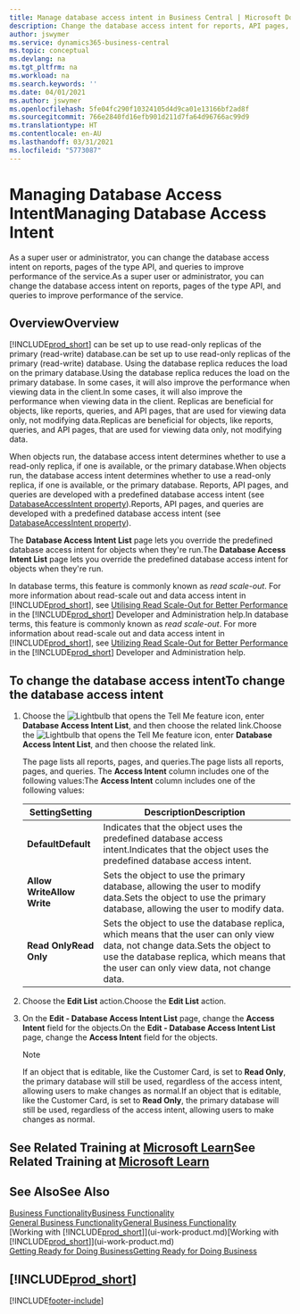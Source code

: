 ```yaml
---
title: Manage database access intent in Business Central | Microsoft Docs
description: Change the database access intent for reports, API pages, and queries.
author: jswymer
ms.service: dynamics365-business-central
ms.topic: conceptual
ms.devlang: na
ms.tgt_pltfrm: na
ms.workload: na
ms.search.keywords: ''
ms.date: 04/01/2021
ms.author: jswymer
ms.openlocfilehash: 5fe04fc290f10324105d4d9ca01e13166bf2ad8f
ms.sourcegitcommit: 766e2840fd16efb901d211d7fa64d96766ac99d9
ms.translationtype: HT
ms.contentlocale: en-AU
ms.lasthandoff: 03/31/2021
ms.locfileid: "5773087"
---
```

# <a name="managing-database-access-intent"></a><span data-ttu-id="1cb0f-103">Managing Database Access Intent</span><span class="sxs-lookup"><span data-stu-id="1cb0f-103">Managing Database Access Intent</span></span> 

<span data-ttu-id="1cb0f-104">As a super user or administrator, you can change the database access intent on reports, pages of the type API, and queries to improve performance of the service.</span><span class="sxs-lookup"><span data-stu-id="1cb0f-104">As a super user or administrator, you can change the database access intent on reports, pages of the type API, and queries to improve performance of the service.</span></span>

## <a name="overview"></a><span data-ttu-id="1cb0f-105">Overview</span><span class="sxs-lookup"><span data-stu-id="1cb0f-105">Overview</span></span>

[!INCLUDE[prod_short](includes/prod_short.md)] <span data-ttu-id="1cb0f-106">can be set up to use read-only replicas of the primary (read-write) database.</span><span class="sxs-lookup"><span data-stu-id="1cb0f-106">can be set up to use read-only replicas of the primary (read-write) database.</span></span> <span data-ttu-id="1cb0f-107">Using the database replica reduces the load on the primary database.</span><span class="sxs-lookup"><span data-stu-id="1cb0f-107">Using the database replica reduces the load on the primary database.</span></span> <span data-ttu-id="1cb0f-108">In some cases, it will also improve the performance when viewing data in the client.</span><span class="sxs-lookup"><span data-stu-id="1cb0f-108">In some cases, it will also improve the performance when viewing data in the client.</span></span> <span data-ttu-id="1cb0f-109">Replicas are beneficial for objects, like reports, queries, and API pages, that are used for viewing data only, not modifying data.</span><span class="sxs-lookup"><span data-stu-id="1cb0f-109">Replicas are beneficial for objects, like reports, queries, and API pages, that are used for viewing data only, not modifying data.</span></span>

<span data-ttu-id="1cb0f-110">When objects run, the database access intent determines whether to use a read-only replica, if one is available, or the primary database.</span><span class="sxs-lookup"><span data-stu-id="1cb0f-110">When objects run, the database access intent determines whether to use a read-only replica, if one is available, or the primary database.</span></span> <span data-ttu-id="1cb0f-111">Reports, API pages, and queries are developed with a predefined database access intent (see [DatabaseAccessIntent property](/dynamics365/business-central/dev-itpro/developer/properties/devenv-dataaccessintent-property)).</span><span class="sxs-lookup"><span data-stu-id="1cb0f-111">Reports, API pages, and queries are developed with a predefined database access intent (see [DatabaseAccessIntent property](/dynamics365/business-central/dev-itpro/developer/properties/devenv-dataaccessintent-property)).</span></span>

<span data-ttu-id="1cb0f-112">The **Database Access Intent List** page lets you override the predefined database access intent for objects when they're run.</span><span class="sxs-lookup"><span data-stu-id="1cb0f-112">The **Database Access Intent List** page lets you override the predefined database access intent for objects when they're run.</span></span>

<span data-ttu-id="1cb0f-113">In database terms, this feature is commonly known as *read scale-out*. For more information about read-scale out and data access intent in [!INCLUDE[prod_short](includes/prod_short.md)], see [Utilising Read Scale-Out for Better Performance](/dynamics365/business-central/dev-itpro/administration/database-read-scale-out-overview) in the [!INCLUDE[prod_short](includes/prod_short.md)] Developer and Administration help.</span><span class="sxs-lookup"><span data-stu-id="1cb0f-113">In database terms, this feature is commonly known as *read scale-out*. For more information about read-scale out and data access intent in [!INCLUDE[prod_short](includes/prod_short.md)], see [Utilizing Read Scale-Out for Better Performance](/dynamics365/business-central/dev-itpro/administration/database-read-scale-out-overview) in the [!INCLUDE[prod_short](includes/prod_short.md)] Developer and Administration help.</span></span>

## <a name="to-change-the-database-access-intent"></a><span data-ttu-id="1cb0f-114">To change the database access intent</span><span class="sxs-lookup"><span data-stu-id="1cb0f-114">To change the database access intent</span></span>

1. <span data-ttu-id="1cb0f-115">Choose the ![Lightbulb that opens the Tell Me feature](media/ui-search/search_small.png "Tell me what you want to do") icon, enter **Database Access Intent List**, and then choose the related link.</span><span class="sxs-lookup"><span data-stu-id="1cb0f-115">Choose the ![Lightbulb that opens the Tell Me feature](media/ui-search/search_small.png "Tell me what you want to do") icon, enter **Database Access Intent List**, and then choose the related link.</span></span>

    <span data-ttu-id="1cb0f-116">The page lists all reports, pages, and queries.</span><span class="sxs-lookup"><span data-stu-id="1cb0f-116">The page lists all reports, pages, and queries.</span></span> <span data-ttu-id="1cb0f-117">The **Access Intent** column includes one of the following values:</span><span class="sxs-lookup"><span data-stu-id="1cb0f-117">The **Access Intent** column includes one of the following values:</span></span>

    |<span data-ttu-id="1cb0f-118">**Setting**</span><span class="sxs-lookup"><span data-stu-id="1cb0f-118">**Setting**</span></span>|<span data-ttu-id="1cb0f-119">**Description**</span><span class="sxs-lookup"><span data-stu-id="1cb0f-119">**Description**</span></span>|  
    |------------|-------------|  
    |<span data-ttu-id="1cb0f-120">**Default**</span><span class="sxs-lookup"><span data-stu-id="1cb0f-120">**Default**</span></span>|<span data-ttu-id="1cb0f-121">Indicates that the object uses the predefined database access intent.</span><span class="sxs-lookup"><span data-stu-id="1cb0f-121">Indicates that the object uses the predefined database access intent.</span></span>|
    |<span data-ttu-id="1cb0f-122">**Allow Write**</span><span class="sxs-lookup"><span data-stu-id="1cb0f-122">**Allow Write**</span></span>|<span data-ttu-id="1cb0f-123">Sets the object to use the primary database, allowing the user to modify data.</span><span class="sxs-lookup"><span data-stu-id="1cb0f-123">Sets the object to use the primary database, allowing the user to modify data.</span></span>|
    |<span data-ttu-id="1cb0f-124">**Read Only**</span><span class="sxs-lookup"><span data-stu-id="1cb0f-124">**Read Only**</span></span>|<span data-ttu-id="1cb0f-125">Sets the object to use the database replica, which means that the user can only view data, not change data.</span><span class="sxs-lookup"><span data-stu-id="1cb0f-125">Sets the object to use the database replica, which means that the user can only view data, not change data.</span></span>|

2. <span data-ttu-id="1cb0f-126">Choose the **Edit List** action.</span><span class="sxs-lookup"><span data-stu-id="1cb0f-126">Choose the **Edit List** action.</span></span>

3. <span data-ttu-id="1cb0f-127">On the **Edit - Database Access Intent List** page, change the **Access Intent** field for the objects.</span><span class="sxs-lookup"><span data-stu-id="1cb0f-127">On the **Edit - Database Access Intent List** page, change the **Access Intent** field for the objects.</span></span>

    > [!NOTE]
    > <span data-ttu-id="1cb0f-128">If an object that is editable, like the Customer Card, is set to **Read Only**, the primary database will still be used, regardless of the access intent, allowing users to make changes as normal.</span><span class="sxs-lookup"><span data-stu-id="1cb0f-128">If an object that is editable, like the Customer Card, is set to **Read Only**, the primary database will still be used, regardless of the access intent, allowing users to make changes as normal.</span></span>

## <a name="see-related-training-at-microsoft-learn"></a><span data-ttu-id="1cb0f-129">See Related Training at [Microsoft Learn](/learn/paths/deploy-configure-dynamics-365-business-central/)</span><span class="sxs-lookup"><span data-stu-id="1cb0f-129">See Related Training at [Microsoft Learn](/learn/paths/deploy-configure-dynamics-365-business-central/)</span></span>

## <a name="see-also"></a><span data-ttu-id="1cb0f-130">See Also</span><span class="sxs-lookup"><span data-stu-id="1cb0f-130">See Also</span></span>
[<span data-ttu-id="1cb0f-131">Business Functionality</span><span class="sxs-lookup"><span data-stu-id="1cb0f-131">Business Functionality</span></span>](across-business-functionality.md)  
[<span data-ttu-id="1cb0f-132">General Business Functionality</span><span class="sxs-lookup"><span data-stu-id="1cb0f-132">General Business Functionality</span></span>](ui-across-business-areas.md)  
<span data-ttu-id="1cb0f-133">[Working with [!INCLUDE[prod_short](includes/prod_short.md)]](ui-work-product.md)</span><span class="sxs-lookup"><span data-stu-id="1cb0f-133">[Working with [!INCLUDE[prod_short](includes/prod_short.md)]](ui-work-product.md)</span></span>  
[<span data-ttu-id="1cb0f-134">Getting Ready for Doing Business</span><span class="sxs-lookup"><span data-stu-id="1cb0f-134">Getting Ready for Doing Business</span></span>](ui-get-ready-business.md)    

## [!INCLUDE[prod_short](includes/free_trial_md.md)]  


[!INCLUDE[footer-include](includes/footer-banner.md)]